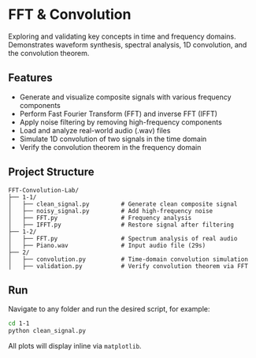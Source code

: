 # FFT & Convolution

Exploring and validating key concepts in time and frequency domains.  
Demonstrates waveform synthesis, spectral analysis, 1D convolution, and the convolution theorem.

##  Features
- Generate and visualize composite signals with various frequency components
- Perform Fast Fourier Transform (FFT) and inverse FFT (IFFT)
- Apply noise filtering by removing high-frequency components
- Load and analyze real-world audio (.wav) files
- Simulate 1D convolution of two signals in the time domain
- Verify the convolution theorem in the frequency domain

##  Project Structure

```
FFT-Convolution-Lab/
├── 1-1/
│   ├── clean_signal.py         # Generate clean composite signal
│   ├── noisy_signal.py         # Add high-frequency noise
│   ├── FFT.py                  # Frequency analysis
│   ├── IFFT.py                 # Restore signal after filtering
├── 1-2/
│   ├── FFT.py                  # Spectrum analysis of real audio
│   ├── Piano.wav               # Input audio file (29s)
├── 2/
│   ├── convolution.py          # Time-domain convolution simulation
│   ├── validation.py           # Verify convolution theorem via FFT
```


##  Run

Navigate to any folder and run the desired script, for example:

```bash
cd 1-1
python clean_signal.py
```

All plots will display inline via `matplotlib`.


